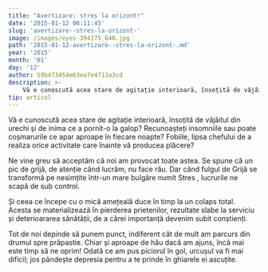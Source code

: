 ```yaml
---
title: "Avertizare: stres la orizont!"
date: '2015-01-12 06:11:45'
slug: 'avertizare--stres-la-orizont-'
image: /images/eyes-394175_640.jpg
path: '2015-01-12-avertizare--stres-la-orizont-.md'
year: '2015'
month: '01'
day: '12'
author: 59b473454e63ea7e4713a3cd
description: >-
    Vă e cunoscută acea stare de agitație interioară, însoțită de vâjâitul din urechi și de inima ce a pornit-o la galop? Recunoașteți insomniile sau poate coșmarurile ce apar aproape în fiecare noapte? F
tip: articol
---
```

<div class="kg-card-markdown"><p>Vă e cunoscută acea stare de agitație interioară, însoțită de vâjâitul din urechi și de inima ce a pornit-o la galop? Recunoașteți insomniile sau poate coșmarurile ce apar aproape în fiecare noapte? Fobiile, lipsa chefului de a realiza orice activitate care înainte vă producea plăcere?</p>
<p>Ne vine greu să acceptăm că noi am provocat toate astea. Se spune că un pic de grijă, de atenție când lucrăm, nu face rău. Dar când fulgul de Grijă se transformă pe nesimțite într-un mare bulgăre numit Stres , lucrurile ne scapă de sub control.</p>
<p>Și ceea ce începe cu o mică amețeală duce în timp la un colaps total. Acesta se materializează în pierderea prietenilor, rezultate slabe la serviciu și deterioararea sănătății, de a cărei importanță devenim subit conștienți.</p>
<p>Tot de noi depinde să punem punct, indiferent cât de mult am parcurs din drumul spre prăpastie. Chiar și aproape de hău dacă am ajuns, încă mai este timp să ne oprim! Odată ce am pus piciorul în gol, urcușul va fi mai dificil; jos pândește depresia pentru a te prinde în ghiarele ei ascuțite.</p>
</div>
    